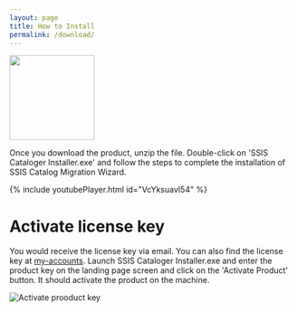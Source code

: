 ```yaml
---
layout: page
title: How to Install
permalink: /download/
---
```



[<img src="../media/Download.PNG" width="150">](https://azureops.org/product/ssis-catalog-migration-wizard-pro/)

Once you download the product, unzip the file. Double-click on 'SSIS Cataloger Installer.exe' and follow the steps to complete the installation of SSIS Catalog Migration Wizard.

{% include youtubePlayer.html id="VcYksuavI54" %}

# Activate license key

You would receive the license key via email. You can also find the license key at [my-accounts](https://azureops.org/my-account/view-license-keys/). 
Launch SSIS Cataloger Installer.exe and enter the product key on the landing page screen and click on the 'Activate Product' button. 
It should activate the product on the machine.

![Activate prooduct key](../media/ActivateLicense.png)
